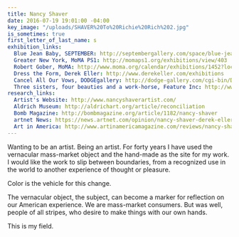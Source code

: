 ```yaml
---
title: Nancy Shaver
date: 2016-07-19 19:01:00 -04:00
key_image: "/uploads/SHAVER%20To%20Richie%20Rich%202.jpg"
is_sometimes: true
first_letter_of_last_name: s
exhibition_links:
  Blue Jean Baby, SEPTEMBER: http://septembergallery.com/space/blue-jean-baby.html
  Greater New York, MoMA PS1: http://momaps1.org/exhibitions/view/403
  Robert Gober, MoMA: http://www.moma.org/calendar/exhibitions/1452?locale=en
  Dress the Form, Derek Eller: http://www.derekeller.com/exhibitions
  Cancel All Our Vows, DODGEgallery: http://dodge-gallery.com/cgi-bin/DODGE?s=exhibitions&v=201421410243496975919943134
  Three sisters, four beauties and a work-horse, Feature Inc: http://www.featureinc.info/exhibs-2011/2011-11-12%20shaver/2011-10-11_shaver-exhib.html
research_links:
  Artist's Website: http://www.nancyshaverartist.com/
  Aldrich Museum: http://aldrichart.org/article/reconciliation
  Bomb Magazine: http://bombmagazine.org/article/1182/nancy-shaver
  artnet News: https://news.artnet.com/opinion/nancy-shaver-derek-eller-540086
  Art in America: http://www.artinamericamagazine.com/reviews/nancy-shaver/
---
```


Wanting to be an artist. Being an artist. For forty years I have used the vernacular mass-market object and the hand-made as the site for my work. I would like the work to slip between boundaries, from a recognized use in the world to another experience of thought or pleasure.

Color is the vehicle for this change.

The vernacular object, the subject, can become a marker for reflection on our American experience. We are mass-market consumers. But was well, people of all stripes, who desire to make things with our own hands.

This is my field.